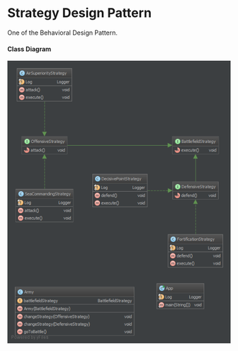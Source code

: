 Strategy Design Pattern
=====================
One of the Behavioral Design Pattern.

#### Class Diagram ####
![Alt text](strategy-class-diag.png?raw=true "Strategy Pattern")
